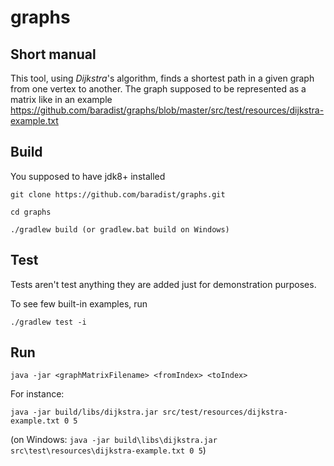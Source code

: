 # graphs

## Short manual
This tool, using *Dijkstra*'s algorithm, finds a shortest path in a given graph from one vertex to another.
The graph supposed to be represented as a matrix like in an example https://github.com/baradist/graphs/blob/master/src/test/resources/dijkstra-example.txt

## Build

You supposed to have jdk8+ installed

`git clone https://github.com/baradist/graphs.git`

`cd graphs`

`./gradlew build (or gradlew.bat build on Windows)`
## Test
Tests aren't test anything they are added just for demonstration purposes.

To see few built-in examples, run 

`./gradlew test -i`

## Run
`java -jar <graphMatrixFilename> <fromIndex> <toIndex>`

For instance: 

`java -jar build/libs/dijkstra.jar src/test/resources/dijkstra-example.txt 0 5`

(on Windows: `java -jar build\libs\dijkstra.jar src\test\resources\dijkstra-example.txt 0 5`)
